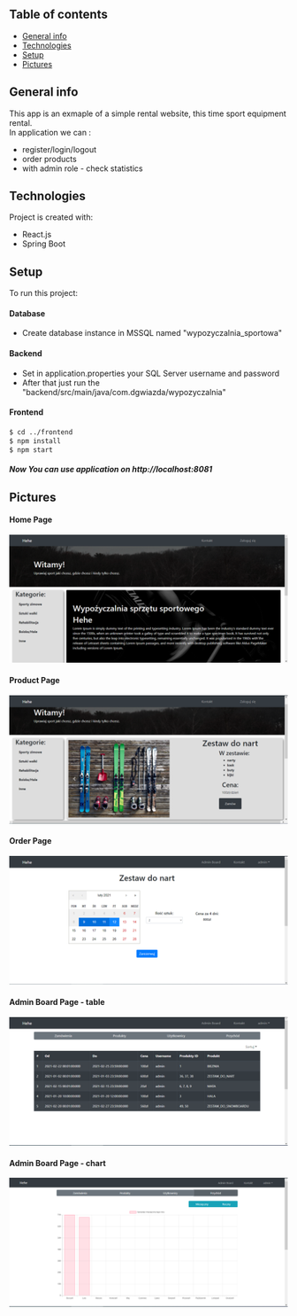 ## Table of contents
* [General info](#general-info)
* [Technologies](#technologies)
* [Setup](#setup)
* [Pictures](#pictures)

## General info
This app is an exmaple of a simple rental website, this time sport equipment rental.  
In application we can :  
* register/login/logout
* order products
* with admin role - check statistics
	
## Technologies
Project is created with:
* React.js
* Spring Boot
	
## Setup
To run this project:  

#### Database
* Create database instance in MSSQL named "wypozyczalnia_sportowa"

#### Backend
* Set in application.properties your SQL Server username and password
* After that just run the "backend/src/main/java/com.dgwiazda/wypozyczalnia"

#### Frontend

```
$ cd ../frontend
$ npm install
$ npm start
```
##### Now You can use application on http://localhost:8081
## Pictures

#### Home Page
![alt text](https://github.com/dgwiazda/rental/blob/master/pictures/homePage.PNG?raw=true)

#### Product Page
![alt text](https://github.com/dgwiazda/rental/blob/master/pictures/Product.PNG?raw=true)

#### Order Page
![alt text](https://github.com/dgwiazda/rental/blob/master/pictures/Order.PNG?raw=true)

#### Admin Board Page - table
![alt text](https://github.com/dgwiazda/rental/blob/master/pictures/AdminBoardTable.PNG?raw=true)

#### Admin Board Page - chart
![alt text](https://github.com/dgwiazda/rental/blob/master/pictures/AdminBoardChart.PNG?raw=true)
